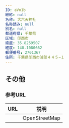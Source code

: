 ```yaml
---
ID: aVo1b
総称: null
名称: 大六天神社
名称読み: null
別名: null
都道府県: 千葉県
区域: 印西市
緯度: 35.8259507
経度: 140.1080662
郵便番号: 2701367
住所: 千葉県印西市浦部４４５−１
---
```


## その他

### 参考URL

| URL | 説明          |
| --- | ------------- |
|     | OpenStreetMap |
